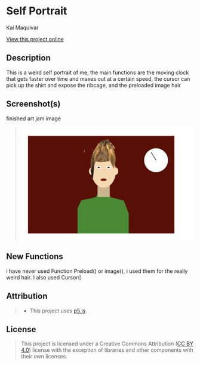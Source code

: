 # Self Portrait

Kai Maquivar

[View this project online](https://kaim-bit.github.io/cart253/topics/art-jam/template-p5-project)

## Description

This is a weird self portrait of me, the main functions are the moving clock that gets faster over time and maxes out at a certain speed, the cursor can pick up the shirt and expose the ribcage, and the preloaded image hair


## Screenshot(s)

finished art jam image

> ![finished artjam](finishedartjam.png)

## New Functions

i have never used Function Preload() or image(), i used them for the really weird hair. I also used Cursor()

## Attribution

> - This project uses [p5.js](https://p5js.org).


## License

> This project is licensed under a Creative Commons Attribution ([CC BY 4.0](https://creativecommons.org/licenses/by/4.0/deed.en)) license with the exception of libraries and other components with their own licenses.

